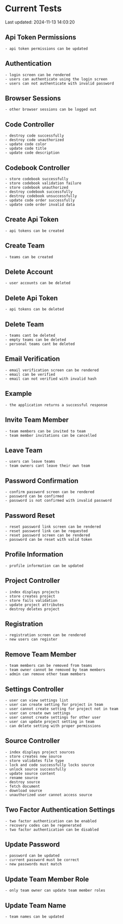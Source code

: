# Current Tests
Last updated: 2024-11-13 14:03:20
## Api Token Permissions
    - api token permissions can be updated

## Authentication
    - login screen can be rendered
    - users can authenticate using the login screen
    - users can not authenticate with invalid password

## Browser Sessions
    - other browser sessions can be logged out

## Code Controller
    - destroy code successfully
    - destroy code unauthorized
    - update code color
    - update code title
    - update code description

## Codebook Controller
    - store codebook successfully
    - store codebook validation failure
    - store codebook unauthorized
    - destroy codebook successfully
    - destroy codebook unsuccessfully
    - update code order successfully
    - update code order invalid data

## Create Api Token
    - api tokens can be created

## Create Team
    - teams can be created

## Delete Account
    - user accounts can be deleted

## Delete Api Token
    - api tokens can be deleted

## Delete Team
    - teams cant be deleted
    - empty teams can be deleted
    - personal teams cant be deleted

## Email Verification
    - email verification screen can be rendered
    - email can be verified
    - email can not verified with invalid hash

## Example
    - the application returns a successful response

## Invite Team Member
    - team members can be invited to team
    - team member invitations can be cancelled

## Leave Team
    - users can leave teams
    - team owners cant leave their own team

## Password Confirmation
    - confirm password screen can be rendered
    - password can be confirmed
    - password is not confirmed with invalid password

## Password Reset
    - reset password link screen can be rendered
    - reset password link can be requested
    - reset password screen can be rendered
    - password can be reset with valid token

## Profile Information
    - profile information can be updated

## Project Controller
    - index displays projects
    - store creates project
    - store fails validation
    - update project attributes
    - destroy deletes project

## Registration
    - registration screen can be rendered
    - new users can register

## Remove Team Member
    - team members can be removed from teams
    - team owner cannot be removed by team members
    - admin can remove other team members

## Settings Controller
    - user can view settings list
    - user can create setting for project in team
    - user cannot create setting for project not in team
    - user can create own settings
    - user cannot create settings for other user
    - user can update project setting in team
    - can delete setting with proper permissions

## Source Controller
    - index displays project sources
    - store creates new source
    - store validates file type
    - lock and code successfully locks source
    - unlock source successfully
    - update source content
    - rename source
    - destroy source
    - fetch document
    - download source
    - unauthorized user cannot access source

## Two Factor Authentication Settings
    - two factor authentication can be enabled
    - recovery codes can be regenerated
    - two factor authentication can be disabled

## Update Password
    - password can be updated
    - current password must be correct
    - new passwords must match

## Update Team Member Role
    - only team owner can update team member roles

## Update Team Name
    - team names can be updated

